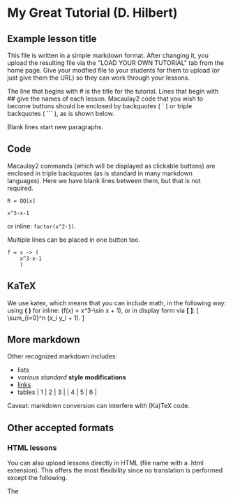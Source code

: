 # My Great Tutorial (D. Hilbert)
## Example lesson title

This file is written in a simple markdown format.  After changing it,
you upload the resulting file via the "LOAD YOUR OWN TUTORIAL" tab
from the home page.  Give your modfied file to your students for them to upload (or just give them the URL)
so they can work through your lessons.

The line that begins with # is
the title for the tutorial.  Lines that begin with ## give the names
of each lesson.  Macaulay2
code that you wish to become buttons should be enclosed by backquotes (	`	) or
triple backquotes (	```	), as is shown below.

Blank lines start new paragraphs.

## Code
Macaulay2 commands (which will be displayed as clickable buttons) are
enclosed in triple backquotes (as is standard in many markdown
languages). Here we have blank lines between them, but that is not
required.

```
R = QQ[x]
```

```
x^3-x-1
```

or inline: `factor(x^2-1)`.

Multiple lines can be placed in one button too.

```
f = x -> (
    x^3-x-1
    )
```

## KaTeX
We use katex, which means that you can include math, in the following way:
using **\(** **\)** for inline: \(f(x) = x^3-\sin x + 1\), or in display form via
**\[** **\]**:
\[ \sum_{i=0}^n (x_i y_i + 1). \]


## More markdown
Other recognized markdown includes:
* lists
* *various* _standard_ **style** __modifications__
* [links](https://github.com/pzinn/Macaulay2Web)
* tables
| 1 | 2 | 3 |
| 4 | 5 | 6 |

Caveat: markdown conversion can interfere with (Ka)TeX code.

## Other accepted formats

### HTML lessons
You can also upload lessons directly in HTML (file name with a .html extension). This offers the most flexibility since
no translation is performed except the following.

The <title> tag is the title of the tutorial.
If no <title> is given, the first element at top level is picked as the title (<h1> is a good choice).
Every <div> at top level is a page (lesson) in the tutorial. The first element of the <div> is the title of the page
(<h2> is a good choice). Every non <div> top level element will appear at the start of every lesson.


### M2 files
You can directly upload a Macaulay2 file (file name with a .m2 extension). This offers the least flexibility,
as code is simply displayed as a single page.
